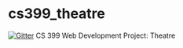 # cs399_theatre

[![Gitter](https://badges.gitter.im/Join%20Chat.svg)](https://gitter.im/c1phr/cs399_theatre?utm_source=badge&utm_medium=badge&utm_campaign=pr-badge&utm_content=badge)
CS 399 Web Development Project: Theatre
